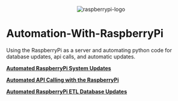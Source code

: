 <p align="center">
<img src="https://upload.wikimedia.org/wikipedia/commons/d/d1/Raspberry_Pi_OS_Logo.png" alt="raspberrypi-logo"/>
</p>

# Automation-With-RaspberryPi
Using the RaspberryPi as a server and automating python code for database updates, api calls, and automatic updates.

<b>[**Automated RaspberryPi System Updates**](https://github.com/F00LIAN/raspberrypi-automate-system-updates)</b>

<b>[**Automated API Calling with the RaspberryPi**](https://github.com/F00LIAN/raspberrypi-streamlined-api-calls)</b>

<b>[**Automated RaspberryPi ETL Database Updates**](https://github.com/F00LIAN/raspberrypi-automating-ETL-script)</b>
